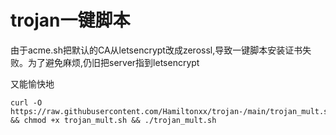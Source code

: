 # trojan一键脚本
由于acme.sh把默认的CA从letsencrypt改成zerossl,导致一键脚本安装证书失败。为了避免麻烦,仍旧把server指到letsencrypt


又能愉快地
```
curl -O https://raw.githubusercontent.com/Hamiltonxx/trojan-/main/trojan_mult.sh && chmod +x trojan_mult.sh && ./trojan_mult.sh
```